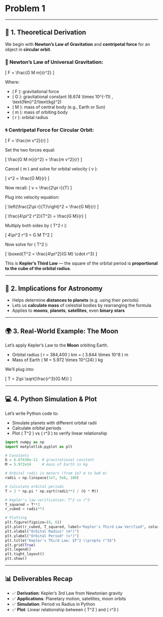 # Problem 1


---

## 📘 1. Theoretical Derivation

We begin with **Newton’s Law of Gravitation** and **centripetal force** for an object in **circular orbit**.

### 🧠 Newton’s Law of Universal Gravitation:
\[
F = \frac{G M m}{r^2}
\]

Where:
- \( F \): gravitational force
- \( G \): gravitational constant \(6.674 \times 10^{-11} \, \text{Nm}^2/\text{kg}^2\)
- \( M \): mass of central body (e.g., Earth or Sun)
- \( m \): mass of orbiting body
- \( r \): orbital radius

### 🌀 Centripetal Force for Circular Orbit:
\[
F = \frac{m v^2}{r}
\]

Set the two forces equal:

\[
\frac{G M m}{r^2} = \frac{m v^2}{r}
\]

Cancel \( m \) and solve for orbital velocity \( v \):

\[
v^2 = \frac{G M}{r}
\]

Now recall:
\[
v = \frac{2\pi r}{T}
\]

Plug into velocity equation:

\[
\left(\frac{2\pi r}{T}\right)^2 = \frac{G M}{r}
\]

\[
\frac{4\pi^2 r^2}{T^2} = \frac{G M}{r}
\]

Multiply both sides by \( T^2 r \):

\[
4\pi^2 r^3 = G M T^2
\]

Now solve for \( T^2 \):

\[
\boxed{T^2 = \frac{4\pi^2}{G M} \cdot r^3}
\]

This is **Kepler’s Third Law** — the square of the orbital period is **proportional to the cube of the orbital radius**.

---

## 🌌 2. Implications for Astronomy

- Helps determine **distances to planets** (e.g. using their periods)
- Lets us **calculate mass** of celestial bodies by rearranging the formula
- Applies to **moons**, **planets**, **satellites**, even **binary stars**

---

## 🌍 3. Real-World Example: The Moon

Let’s apply Kepler’s Law to the **Moon** orbiting Earth.

- Orbital radius \( r = 384,400 \) km = \( 3.844 \times 10^8 \) m  
- Mass of Earth \( M = 5.972 \times 10^{24} \) kg

We’ll plug into:

\[
T = 2\pi \sqrt{\frac{r^3}{G M}}
\]

---

## 💻 4. Python Simulation & Plot

Let’s write Python code to:

- Simulate planets with different orbital radii
- Calculate orbital periods
- Plot \( T^2 \) vs \( r^3 \) to verify linear relationship

```python
import numpy as np
import matplotlib.pyplot as plt

# Constants
G = 6.67430e-11  # gravitational constant
M = 5.972e24     # mass of Earth in kg

# Orbital radii in meters (from 1e7 m to 5e8 m)
radii = np.linspace(1e7, 5e8, 100)

# Calculate orbital periods
T = 2 * np.pi * np.sqrt(radii**3 / (G * M))

# Kepler's law verification: T^2 vs r^3
T_squared = T**2
r_cubed = radii**3

# Plotting
plt.figure(figsize=(8, 6))
plt.plot(r_cubed, T_squared, label="Kepler's Third Law Verified", color='purple')
plt.xlabel("Orbital Radius³ (m³)")
plt.ylabel("Orbital Period² (s²)")
plt.title("Kepler's Third Law: $T^2 \\propto r^3$")
plt.grid(True)
plt.legend()
plt.tight_layout()
plt.show()
```

---

## 📊 Deliverables Recap

- ✅ **Derivation**: Kepler’s 3rd Law from Newtonian gravity
- ✅ **Applications**: Planetary motion, satellites, moon orbits
- ✅ **Simulation**: Period vs Radius in Python
- ✅ **Plot**: Linear relationship between \( T^2 \) and \( r^3 \)